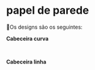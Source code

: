 # papel de parede 


💙Os designs são os seguintes:

**Cabeceira curva**
<p align="center">
  <img  alt="" src="https://user-images.githubusercontent.com/91768959/137651665-d27633c3-486c-4116-8b92-e77d661211bc.PNG"  />
  <img  alt="" src="https://user-images.githubusercontent.com/91768959/137651965-7b7ce78c-9326-4df0-808f-d9b482580825.PNG"  />
  <img  alt="" src="https://user-images.githubusercontent.com/91768959/137651995-71a3b8fe-0d3a-4117-a828-78ad68766493.PNG"  />
</p>


**Cabeceira linha**
<p align="center">
  <img  alt="" src="https://user-images.githubusercontent.com/91768959/137652153-5063f737-3adb-4bd3-b37d-e9b85bfc3ff8.PNG"  />
  <img  alt="" src="https://user-images.githubusercontent.com/91768959/137652203-70faa288-be00-4b95-8a5f-6780dfe9238a.PNG"  />
  <img  alt="" src="https://user-images.githubusercontent.com/91768959/137652236-56a61ab2-5d7f-4bb1-9caa-bb74a599e2e5.PNG"  />
</p>
